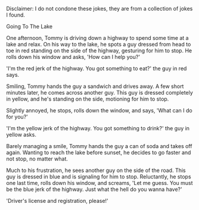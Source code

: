 Disclaimer: I do not condone these jokes, they are from a collection of jokes I found.

Going To The Lake

One afternoon, Tommy is driving down a highway to spend some time at a lake and relax. On his way to the lake, he spots a guy dressed from head to toe in red standing on the side of the highway, gesturing for him to stop.
He rolls down his window and asks, 'How can I help you?'

'I'm the red jerk of the highway. You got something to eat?' the guy in red says.

Smiling, Tommy hands the guy a sandwich and drives away. A few short minutes later, he comes across another guy. This guy is dressed completely in yellow, and he's standing on the side, motioning for him to stop.

Slightly annoyed, he stops, rolls down the window, and says, 'What can I do for you?'

'I'm the yellow jerk of the highway. You got something to drink?' the guy in yellow asks.

Barely managing a smile, Tommy hands the guy a can of soda and takes off again. Wanting to reach the lake before sunset, he decides to go faster and not stop, no matter what.

Much to his frustration, he sees another guy on the side of the road. This guy is dressed in blue and is signaling for him to stop. Reluctantly, he stops one last time, rolls down his window, and screams, 'Let me guess. You must be the blue jerk of the highway. Just what the hell do you wanna have?'

'Driver's license and registration, please!'

